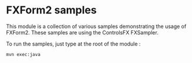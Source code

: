 # FXForm2 samples

This module is a collection of various samples demonstrating the usage of FXForm2. These samples are using the ControlsFX FXSampler.

To run the samples, just type at the root of the module :

    mvn exec:java
